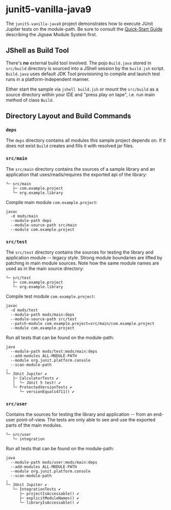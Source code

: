 # junit5-vanilla-java9

The `junit5-vanilla-java9` project demonstrates how to execute JUnit Jupiter
tests on the module-path.
Be sure to consult the
[Quick-Start Guide](http://openjdk.java.net/projects/jigsaw/quick-start)
describing the Jigsaw Module System first.


## JShell as Build Tool

There's **no** external build tool involved. The pojo `Build.java` stored in
`src/build` directory is sourced into a JShell session by the `build.jsh` script.
`Build.java` uses default JDK Tool provisioning to compile and launch test runs
in a platform-independent manner.

Either start the sample via `jshell build.jsh` or mount the `src/build` as a
source directory within your IDE and "press play on tape", i.e. run main method
of class `Build`.


## Directory Layout and Build Commands

### **`deps`**

The `deps` directory contains all modules this sample project depends on.
If it does not exist `Build` creates and fills it with resolved jar files.
 

### **`src/main`**
The `src/main` directory contains the sources of a sample library and an
application that uses/reads/requires the exported api of the library:
```
└─ src/main
   ├─ com.example.project
   └─ org.example.library
```

Compile main module `com.example.project`:
```
javac
  -d mods/main
  --module-path deps
  --module-source-path src/main
  --module com.example.project
```

### **`src/test`**
The `src/test` directory contains the sources for testing the library
and application module -- legacy style.
Strong module boundaries are lifted by patching in main module sources.
Note how the same module names are used as in the main source directory:
```
└─ src/test
   ├─ com.example.project
   └─ org.example.library
```

Compile test module `com.example.project`:
```
javac
  -d mods/test
  --module-path mods/main:deps
  --module-source-path src/test
  --patch-module com.example.project=src/main/com.example.project
  --module com.example.project
```

Run all tests that can be found on the module-path:
```
java 
  --module-path mods/test:mods/main:deps
  --add-modules ALL-MODULE-PATH
  --module org.junit.platform.console
  --scan-module-path
╷
└─ JUnit Jupiter ✔
   ├─ CalculatorTests ✔
   │  └─ JUnit 5 test! ✔
   └─ ProtectedVersionTests ✔
      └─ versionEquals4711() ✔
```

### **`src/user`**
Contains the sources for testing the library and application -- from an
end-user point-of-view. The tests are only able to see and use the exported
parts of the main modules.
```
└─ src/user
   └─ integration
```

Run all tests that can be found on the module-path:
```
java
  --module-path mods/user:mods/main:deps
  --add-modules ALL-MODULE-PATH
  --module org.junit.platform.console
  --scan-module-path
╷
└─ JUnit Jupiter ✔
   └─ IntegrationTests ✔
      ├─ projectIsAccessable() ✔
      ├─ explicitModuleNames() ✔
      └─ libraryIsAccessable() ✔
```
